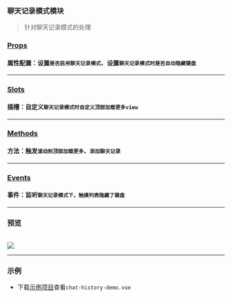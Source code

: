 ### 聊天记录模式模块
> 针对聊天记录模式的处理

### [Props](/api/props/chat-record-mode.html)
#### 属性配置：设置`是否启用聊天记录模式`、设置`聊天记录模式时是否自动隐藏键盘`
***
### [Slots](/api/slot/main.html#聊天记录模式slot)
#### 插槽：自定义`聊天记录模式时自定义顶部加载更多view`
***
### [Methods](/api/methods/main.html#聊天记录模式相关方法)
#### 方法：触发`滚动到顶部加载更多`、`添加聊天记录`
***
### [Events](/api/events/main.html#下拉刷新相关事件)
#### 事件：监听`聊天记录模式下，触摸列表隐藏了键盘`
***

### 预览
<br />
<img src="https://z-paging.zxlee.cn/public/img/z-paging-demo7.gif" />

***

### 示例
* 下载[示例项目](/start/example-download.html)查看`chat-history-demo.vue`
